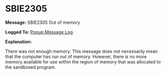 # SBIE2305

**Message:** SBIE2305 Out of memory

**Logged To:** [Popup Message Log](PopupMessageLog.md).

**Explanation:**

There was not enough memory. This message does not necessarily mean that the computer has run out of memory. However, there is no more memory available for use within the region of memory that was allocated to the sandboxed program.
